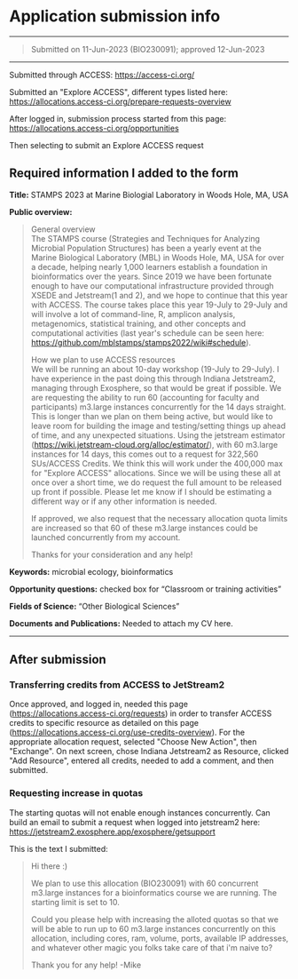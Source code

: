 # Application submission info

---
> Submitted on 11-Jun-2023 (BIO230091); approved 12-Jun-2023
---

Submitted through ACCESS: https://access-ci.org/

Submitted an "Explore ACCESS", different types listed here: https://allocations.access-ci.org/prepare-requests-overview

After logged in, submission process started from this page: https://allocations.access-ci.org/opportunities

Then selecting to submit an Explore ACCESS request

## Required information I added to the form

**Title:** STAMPS 2023 at Marine Biologial Laboratory in Woods Hole, MA, USA

**Public overview:**  

> General overview  
> The STAMPS course (Strategies and Techniques for Analyzing Microbial Population Structures) has been a yearly event at the Marine Biological Laboratory (MBL) in Woods Hole, MA, USA for over a decade, helping nearly 1,000 learners establish a foundation in bioinformatics over the years. Since 2019 we have been fortunate enough to have our computational infrastructure provided through XSEDE and Jetstream(1 and 2), and we hope to continue that this year with ACCESS. The course takes place this year 19-July to 29-July and will involve a lot of command-line, R, amplicon analysis, metagenomics, statistical training, and other concepts and computational activities (last year's schedule can be seen here: https://github.com/mblstamps/stamps2022/wiki#schedule). 
>
> How we plan to use ACCESS resources  
> We will be running an about 10-day workshop (19-July to 29-July). I have experience in the past doing this through Indiana Jetstream2, managing through Exosphere, so that would be great if possible. We are requesting the ability to run 60 (accounting for faculty and participants) m3.large instances concurrently for the 14 days straight. This is longer than we plan on them being active, but would like to leave room for building the image and testing/setting things up ahead of time, and any unexpected situations. Using the jetstream estimator (https://wiki.jetstream-cloud.org/alloc/estimator/), with 60 m3.large instances for 14 days, this comes out to a request for 322,560 SUs/ACCESS Credits. We think this will work under the 400,000 max for "Explore ACCESS" allocations. Since we will be using these all at once over a short time, we do request the full amount to be released up front if possible. Please let me know if I should be estimating a different way or if any other information is needed. 
>
> If approved, we also request that the necessary allocation quota limits are increased so that 60 of these m3.large instances could be launched concurrently from my account. 
> 
> Thanks for your consideration and any help!


**Keywords:** microbial ecology, bioinformatics

**Opportunity questions:** checked box for “Classroom or training activities”

**Fields of Science:** “Other Biological Sciences”

**Documents and Publications:** Needed to attach my CV here.

---

## After submission

### Transferring credits from ACCESS to JetStream2
Once approved, and logged in, needed this page (https://allocations.access-ci.org/requests) in order to transfer ACCESS credits to specific resource as detailed on this page (https://allocations.access-ci.org/use-credits-overview). For the appropriate allocation request, selected "Choose New Action", then "Exchange". On next screen, chose Indiana Jetstream2 as Resource, clicked "Add Resource", entered all credits, needed to add a comment, and then submitted.

### Requesting increase in quotas
The starting quotas will not enable enough instances concurrently. Can build an email to submit a request when logged into jetstream2 here: https://jetstream2.exosphere.app/exosphere/getsupport

This is the text I submitted:

> Hi there :)
> 
> We plan to use this allocation (BIO230091) with 60 concurrent m3.large instances for a bioinformatics course we are running. The starting limit is set to 10. 
> 
> Could you please help with increasing the alloted quotas so that we will be able to run up to 60 m3.large instances concurrently on this allocation, including cores, ram, volume, ports, available IP addresses, and whatever other magic you folks take care of that i'm naive to?
> 
> Thank you for any help!
> -Mike
